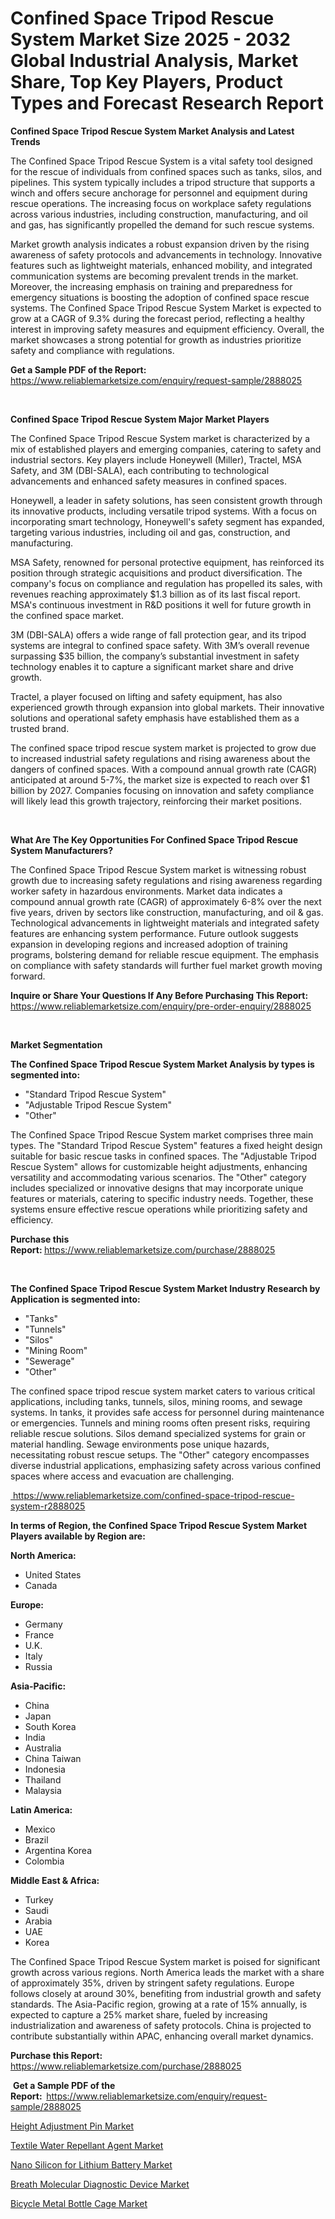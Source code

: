 <p><h1>Confined Space Tripod Rescue System Market Size 2025 - 2032 Global Industrial Analysis, Market Share, Top Key Players, Product Types and Forecast Research Report</h1></p><p><strong>Confined Space Tripod Rescue System Market Analysis and Latest Trends</strong></p>
<p><p>The Confined Space Tripod Rescue System is a vital safety tool designed for the rescue of individuals from confined spaces such as tanks, silos, and pipelines. This system typically includes a tripod structure that supports a winch and offers secure anchorage for personnel and equipment during rescue operations. The increasing focus on workplace safety regulations across various industries, including construction, manufacturing, and oil and gas, has significantly propelled the demand for such rescue systems.</p><p>Market growth analysis indicates a robust expansion driven by the rising awareness of safety protocols and advancements in technology. Innovative features such as lightweight materials, enhanced mobility, and integrated communication systems are becoming prevalent trends in the market. Moreover, the increasing emphasis on training and preparedness for emergency situations is boosting the adoption of confined space rescue systems. The Confined Space Tripod Rescue System Market is expected to grow at a CAGR of 9.3% during the forecast period, reflecting a healthy interest in improving safety measures and equipment efficiency. Overall, the market showcases a strong potential for growth as industries prioritize safety and compliance with regulations.</p></p>
<p><strong>Get a Sample PDF of the Report:&nbsp;</strong> <a href="https://www.reliablemarketsize.com/enquiry/request-sample/2888025?utm_campaign=1845&utm_medium=2&utm_source=Github&utm_content=ia&utm_term=14032025&utm_id=confined-space-tripod-rescue-system">https://www.reliablemarketsize.com/enquiry/request-sample/2888025</a></p>
<p>&nbsp;</p>
<p><strong>Confined Space Tripod Rescue System Major Market Players</strong></p>
<p><p>The Confined Space Tripod Rescue System market is characterized by a mix of established players and emerging companies, catering to safety and industrial sectors. Key players include Honeywell (Miller), Tractel, MSA Safety, and 3M (DBI-SALA), each contributing to technological advancements and enhanced safety measures in confined spaces.</p><p>Honeywell, a leader in safety solutions, has seen consistent growth through its innovative products, including versatile tripod systems. With a focus on incorporating smart technology, Honeywell's safety segment has expanded, targeting various industries, including oil and gas, construction, and manufacturing.</p><p>MSA Safety, renowned for personal protective equipment, has reinforced its position through strategic acquisitions and product diversification. The company's focus on compliance and regulation has propelled its sales, with revenues reaching approximately $1.3 billion as of its last fiscal report. MSA's continuous investment in R&D positions it well for future growth in the confined space market.</p><p>3M (DBI-SALA) offers a wide range of fall protection gear, and its tripod systems are integral to confined space safety. With 3M’s overall revenue surpassing $35 billion, the company’s substantial investment in safety technology enables it to capture a significant market share and drive growth.</p><p>Tractel, a player focused on lifting and safety equipment, has also experienced growth through expansion into global markets. Their innovative solutions and operational safety emphasis have established them as a trusted brand.</p><p>The confined space tripod rescue system market is projected to grow due to increased industrial safety regulations and rising awareness about the dangers of confined spaces. With a compound annual growth rate (CAGR) anticipated at around 5-7%, the market size is expected to reach over $1 billion by 2027. Companies focusing on innovation and safety compliance will likely lead this growth trajectory, reinforcing their market positions.</p></p>
<p>&nbsp;</p>
<p><strong>What Are The Key Opportunities For Confined Space Tripod Rescue System Manufacturers?</strong></p>
<p><p>The Confined Space Tripod Rescue System market is witnessing robust growth due to increasing safety regulations and rising awareness regarding worker safety in hazardous environments. Market data indicates a compound annual growth rate (CAGR) of approximately 6-8% over the next five years, driven by sectors like construction, manufacturing, and oil & gas. Technological advancements in lightweight materials and integrated safety features are enhancing system performance. Future outlook suggests expansion in developing regions and increased adoption of training programs, bolstering demand for reliable rescue equipment. The emphasis on compliance with safety standards will further fuel market growth moving forward.</p></p>
<p><strong>Inquire or Share Your Questions If Any Before Purchasing This Report:</strong> <a href="https://www.reliablemarketsize.com/enquiry/pre-order-enquiry/2888025?utm_campaign=1845&utm_medium=2&utm_source=Github&utm_content=ia&utm_term=14032025&utm_id=confined-space-tripod-rescue-system">https://www.reliablemarketsize.com/enquiry/pre-order-enquiry/2888025</a></p>
<p>&nbsp;</p>
<p><strong>Market Segmentation</strong></p>
<p><strong>The Confined Space Tripod Rescue System Market Analysis by types is segmented into:</strong></p>
<p><ul><li>"Standard Tripod Rescue System"</li><li>"Adjustable Tripod Rescue System"</li><li>"Other"</li></ul></p>
<p><p>The Confined Space Tripod Rescue System market comprises three main types. The "Standard Tripod Rescue System" features a fixed height design suitable for basic rescue tasks in confined spaces. The "Adjustable Tripod Rescue System" allows for customizable height adjustments, enhancing versatility and accommodating various scenarios. The "Other" category includes specialized or innovative designs that may incorporate unique features or materials, catering to specific industry needs. Together, these systems ensure effective rescue operations while prioritizing safety and efficiency.</p></p>
<p><strong>Purchase this Report:&nbsp;</strong><a href="https://www.reliablemarketsize.com/purchase/2888025?utm_campaign=1845&utm_medium=2&utm_source=Github&utm_content=ia&utm_term=14032025&utm_id=confined-space-tripod-rescue-system">https://www.reliablemarketsize.com/purchase/2888025</a></p>
<p>&nbsp;</p>
<p><strong>The Confined Space Tripod Rescue System Market Industry Research by Application is segmented into:</strong></p>
<p><ul><li>"Tanks"</li><li>"Tunnels"</li><li>"Silos"</li><li>"Mining Room"</li><li>"Sewerage"</li><li>"Other"</li></ul></p>
<p><p>The confined space tripod rescue system market caters to various critical applications, including tanks, tunnels, silos, mining rooms, and sewage systems. In tanks, it provides safe access for personnel during maintenance or emergencies. Tunnels and mining rooms often present risks, requiring reliable rescue solutions. Silos demand specialized systems for grain or material handling. Sewage environments pose unique hazards, necessitating robust rescue setups. The "Other" category encompasses diverse industrial applications, emphasizing safety across various confined spaces where access and evacuation are challenging.</p></p>
<p><a href="https://www.reliablemarketsize.com/confined-space-tripod-rescue-system-r2888025?utm_campaign=1845&utm_medium=2&utm_source=Github&utm_content=ia&utm_term=14032025&utm_id=confined-space-tripod-rescue-system">&nbsp;https://www.reliablemarketsize.com/confined-space-tripod-rescue-system-r2888025</a></p>
<p><strong>In terms of Region, the Confined Space Tripod Rescue System Market Players available by Region are:</strong></p>
<p>
    <p> <strong> North America: </strong>
        <ul>
            <li>United States</li>
            <li>Canada</li>
        </ul>
        </p> 
    <p> <strong> Europe: </strong>
        <ul>
            <li>Germany</li>
            <li>France</li>
            <li>U.K.</li>
            <li>Italy</li>
            <li>Russia</li>
        </ul>
        </p> 
    <p> <strong> Asia-Pacific: </strong>
        <ul>
            <li>China</li>
            <li>Japan</li>
            <li>South Korea</li>
            <li>India</li>
            <li>Australia</li>
            <li>China Taiwan</li>
            <li>Indonesia</li>
            <li>Thailand</li>
            <li>Malaysia</li>
        </ul>
        </p> 
    <p> <strong> Latin America: </strong>
        <ul>
            <li>Mexico</li>
            <li>Brazil</li>
            <li>Argentina Korea</li>
            <li>Colombia</li>
        </ul>
        </p> 
    <p> <strong> Middle East & Africa: </strong>
        <ul>
            <li>Turkey</li>
            <li>Saudi</li>
            <li>Arabia</li>
            <li>UAE</li>
            <li>Korea</li>
        </ul>
    </p>
    </p>
<p><p>The Confined Space Tripod Rescue System market is poised for significant growth across various regions. North America leads the market with a share of approximately 35%, driven by stringent safety regulations. Europe follows closely at around 30%, benefiting from industrial growth and safety standards. The Asia-Pacific region, growing at a rate of 15% annually, is expected to capture a 25% market share, fueled by increasing industrialization and awareness of safety protocols. China is projected to contribute substantially within APAC, enhancing overall market dynamics.</p></p>
<p><strong>Purchase this Report: </strong><a href="https://www.reliablemarketsize.com/purchase/2888025?utm_campaign=1845&utm_medium=2&utm_source=Github&utm_content=ia&utm_term=14032025&utm_id=confined-space-tripod-rescue-system">https://www.reliablemarketsize.com/purchase/2888025</a></p>
<p>&nbsp;<strong>Get a Sample PDF of the Report:&nbsp;&nbsp;</strong><a href="https://www.reliablemarketsize.com/enquiry/request-sample/2888025?utm_campaign=1845&utm_medium=2&utm_source=Github&utm_content=ia&utm_term=14032025&utm_id=confined-space-tripod-rescue-system">https://www.reliablemarketsize.com/enquiry/request-sample/2888025</a></p>
<p><strong></strong></p>
<p><p><a href="https://github.com/papnider/Market-Research-Report-List-1/blob/main/height-adjustment-pin-market.md?utm_campaign=1845&utm_medium=2&utm_source=Github&utm_content=ia&utm_term=14032025&utm_id=confined-space-tripod-rescue-system">Height Adjustment Pin Market</a></p><p><a href="https://github.com/suebabuhai/Market-Research-Report-List-1/blob/main/textile-water-repellant-agent-market.md?utm_campaign=1845&utm_medium=2&utm_source=Github&utm_content=ia&utm_term=14032025&utm_id=confined-space-tripod-rescue-system">Textile Water Repellant Agent Market</a></p><p><a href="https://github.com/dagnewopus/Market-Research-Report-List-1/blob/main/nano-silicon-for-lithium-battery-market.md?utm_campaign=1845&utm_medium=2&utm_source=Github&utm_content=ia&utm_term=14032025&utm_id=confined-space-tripod-rescue-system">Nano Silicon for Lithium Battery Market</a></p><p><a href="https://github.com/foustzelmsdv/Market-Research-Report-List-1/blob/main/breath-molecular-diagnostic-device-market.md?utm_campaign=1845&utm_medium=2&utm_source=Github&utm_content=ia&utm_term=14032025&utm_id=confined-space-tripod-rescue-system">Breath Molecular Diagnostic Device Market</a></p><p><a href="https://github.com/dickstoscopg/Market-Research-Report-List-1/blob/main/bicycle-metal-bottle-cage-market.md?utm_campaign=1845&utm_medium=2&utm_source=Github&utm_content=ia&utm_term=14032025&utm_id=confined-space-tripod-rescue-system">Bicycle Metal Bottle Cage Market</a></p></p>
